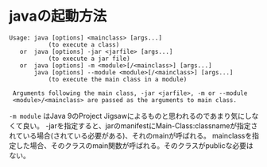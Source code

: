 # javaの起動方法

```
Usage: java [options] <mainclass> [args...]
           (to execute a class)
   or  java [options] -jar <jarfile> [args...]
           (to execute a jar file)
   or  java [options] -m <module>[/<mainclass>] [args...]
       java [options] --module <module>[/<mainclass>] [args...]
           (to execute the main class in a module)

 Arguments following the main class, -jar <jarfile>, -m or --module
 <module>/<mainclass> are passed as the arguments to main class.
```

`-m module` はJava 9のProject Jigsawによるものと思われるのであまり気にしなくて良い。
-jarを指定すると、jarのmanifestにMain-Class:classnameが指定されている場合(されている必要がある)、それのmainが呼ばれる。
mainclassを指定した場合、そのクラスのmain関数が呼ばれる。そのクラスがpublicな必要はない。
